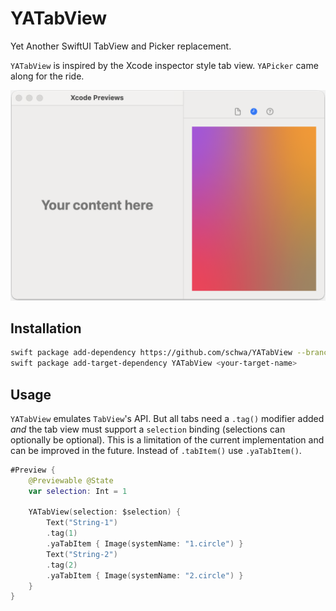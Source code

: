 # YATabView

Yet Another SwiftUI TabView and Picker replacement.

`YATabView` is inspired by the Xcode inspector style tab view. `YAPicker` came along for the ride.

![alt text](<Documentation/Screenshot 2025-01-03 at 23.18.12.png>)

## Installation

```sh
swift package add-dependency https://github.com/schwa/YATabView --branch main
swift package add-target-dependency YATabView <your-target-name>
```

## Usage

`YATabView` emulates `TabView`'s API. But all tabs need a `.tag()` modifier added _and_ the tab view must support a `selection` binding (selections can optionally be optional). This is a limitation of the current implementation and can be improved in the future. Instead of `.tabItem()` use `.yaTabItem()`.

```swift
#Preview {
    @Previewable @State
    var selection: Int = 1

    YATabView(selection: $selection) {
        Text("String-1")
        .tag(1)
        .yaTabItem { Image(systemName: "1.circle") }
        Text("String-2")
        .tag(2)
        .yaTabItem { Image(systemName: "2.circle") }
    }
}
```
